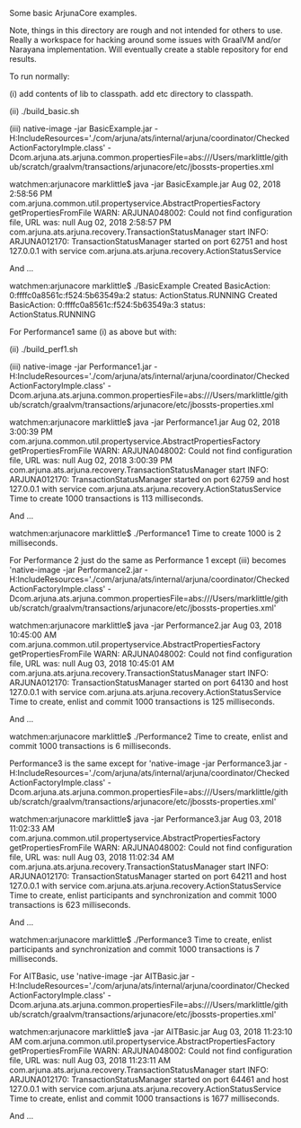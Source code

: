 Some basic ArjunaCore examples.

Note, things in this directory are rough and not intended for others to use. Really a workspace for hacking around some issues with GraalVM and/or Narayana implementation. Will eventually create a stable repository for end results.

To run normally:

(i) add contents of lib to classpath. add etc directory to classpath.

(ii) ./build_basic.sh

(iii) native-image -jar BasicExample.jar -H:IncludeResources='./com/arjuna/ats/internal/arjuna/coordinator/CheckedActionFactoryImple.class' -Dcom.arjuna.ats.arjuna.common.propertiesFile=abs:///Users/marklittle/github/scratch/graalvm/transactions/arjunacore/etc/jbossts-properties.xml

watchmen:arjunacore marklittle$ java -jar BasicExample.jar 
Aug 02, 2018 2:58:56 PM com.arjuna.common.util.propertyservice.AbstractPropertiesFactory getPropertiesFromFile
WARN: ARJUNA048002: Could not find configuration file, URL was: null
Aug 02, 2018 2:58:57 PM com.arjuna.ats.arjuna.recovery.TransactionStatusManager start
INFO: ARJUNA012170: TransactionStatusManager started on port 62751 and host 127.0.0.1 with service com.arjuna.ats.arjuna.recovery.ActionStatusService

And ...

watchmen:arjunacore marklittle$ ./BasicExample 
Created BasicAction: 0:ffffc0a8561c:f524:5b63549a:2 status: ActionStatus.RUNNING
Created BasicAction: 0:ffffc0a8561c:f524:5b63549a:3 status: ActionStatus.RUNNING

For Performance1 same (i) as above but with:

(ii) ./build_perf1.sh

(iii) native-image -jar Performance1.jar -H:IncludeResources='./com/arjuna/ats/internal/arjuna/coordinator/CheckedActionFactoryImple.class' -Dcom.arjuna.ats.arjuna.common.propertiesFile=abs:///Users/marklittle/github/scratch/graalvm/transactions/arjunacore/etc/jbossts-properties.xml

watchmen:arjunacore marklittle$ java -jar Performance1.jar
Aug 02, 2018 3:00:39 PM com.arjuna.common.util.propertyservice.AbstractPropertiesFactory getPropertiesFromFile
WARN: ARJUNA048002: Could not find configuration file, URL was: null
Aug 02, 2018 3:00:39 PM com.arjuna.ats.arjuna.recovery.TransactionStatusManager start
INFO: ARJUNA012170: TransactionStatusManager started on port 62759 and host 127.0.0.1 with service com.arjuna.ats.arjuna.recovery.ActionStatusService
Time to create 1000 transactions is 113 milliseconds.

And ...

watchmen:arjunacore marklittle$ ./Performance1 
Time to create 1000 is 2 milliseconds.

For Performance 2 just do the same as Performance 1 except (iii) becomes 'native-image -jar Performance2.jar -H:IncludeResources='./com/arjuna/ats/internal/arjuna/coordinator/CheckedActionFactoryImple.class' -Dcom.arjuna.ats.arjuna.common.propertiesFile=abs:///Users/marklittle/github/scratch/graalvm/transactions/arjunacore/etc/jbossts-properties.xml'

watchmen:arjunacore marklittle$ java -jar Performance2.jar
Aug 03, 2018 10:45:00 AM com.arjuna.common.util.propertyservice.AbstractPropertiesFactory getPropertiesFromFile
WARN: ARJUNA048002: Could not find configuration file, URL was: null
Aug 03, 2018 10:45:01 AM com.arjuna.ats.arjuna.recovery.TransactionStatusManager start
INFO: ARJUNA012170: TransactionStatusManager started on port 64130 and host 127.0.0.1 with service com.arjuna.ats.arjuna.recovery.ActionStatusService
Time to create, enlist and commit 1000 transactions is 125 milliseconds.

And ...

watchmen:arjunacore marklittle$ ./Performance2
Time to create, enlist and commit 1000 transactions is 6 milliseconds.

Performance3 is the same except for 'native-image -jar Performance3.jar -H:IncludeResources='./com/arjuna/ats/internal/arjuna/coordinator/CheckedActionFactoryImple.class' -Dcom.arjuna.ats.arjuna.common.propertiesFile=abs:///Users/marklittle/github/scratch/graalvm/transactions/arjunacore/etc/jbossts-properties.xml'

watchmen:arjunacore marklittle$ java -jar Performance3.jar
Aug 03, 2018 11:02:33 AM com.arjuna.common.util.propertyservice.AbstractPropertiesFactory getPropertiesFromFile
WARN: ARJUNA048002: Could not find configuration file, URL was: null
Aug 03, 2018 11:02:34 AM com.arjuna.ats.arjuna.recovery.TransactionStatusManager start
INFO: ARJUNA012170: TransactionStatusManager started on port 64211 and host 127.0.0.1 with service com.arjuna.ats.arjuna.recovery.ActionStatusService
Time to create, enlist participants and synchronization and commit 1000 transactions is 623 milliseconds.

And ...

watchmen:arjunacore marklittle$ ./Performance3
Time to create, enlist participants and synchronization and commit 1000 transactions is 7 milliseconds.

For AITBasic, use 'native-image -jar AITBasic.jar -H:IncludeResources='./com/arjuna/ats/internal/arjuna/coordinator/CheckedActionFactoryImple.class' -Dcom.arjuna.ats.arjuna.common.propertiesFile=abs:///Users/marklittle/github/scratch/graalvm/transactions/arjunacore/etc/jbossts-properties.xml'

watchmen:arjunacore marklittle$ java -jar AITBasic.jar
Aug 03, 2018 11:23:10 AM com.arjuna.common.util.propertyservice.AbstractPropertiesFactory getPropertiesFromFile
WARN: ARJUNA048002: Could not find configuration file, URL was: null
Aug 03, 2018 11:23:11 AM com.arjuna.ats.arjuna.recovery.TransactionStatusManager start
INFO: ARJUNA012170: TransactionStatusManager started on port 64461 and host 127.0.0.1 with service com.arjuna.ats.arjuna.recovery.ActionStatusService
Time to create, enlist and commit 1000 transactions is 1677 milliseconds.

And ...

